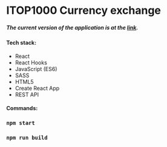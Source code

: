 # ITOP1000 Currency exchange

##### The current version of the application is at the [link](https://62b217c2c551701c5f3cf7cb--heartfelt-malasada-c473e8.netlify.app/).

#### Tech stack:

- React
- React Hooks
- JavaScript (ES6)
- SASS
- HTML5
- Create React App
- REST API

#### Commands:

### `npm start`

### `npm run build`
